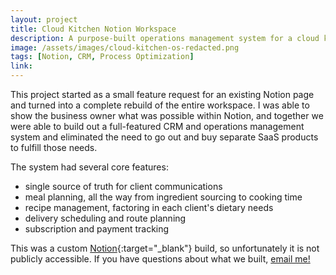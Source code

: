 ```yaml
---
layout: project
title: Cloud Kitchen Notion Workspace
description: A purpose-built operations management system for a cloud kitchen, entirely within Notion.
image: /assets/images/cloud-kitchen-os-redacted.png
tags: [Notion, CRM, Process Optimization]
link: 
---
```


This project started as a small feature request for an existing Notion page and turned into a complete rebuild of the entire workspace.  I was able to show the business owner what was possible within Notion, and together we were able to build out a full-featured CRM and operations management system and eliminated the need to go out and buy separate SaaS products to fulfill those needs. 

The system had several core features:
- single source of truth for client communications
- meal planning, all the way from ingredient sourcing to cooking time
- recipe management, factoring in each client's dietary needs
- delivery scheduling and route planning
- subscription and payment tracking

This was a custom [Notion](https://notion.so){:target="_blank"} build, so unfortunately it is not publicly accessible.  If you have questions about what we built, [email me!](mailto:t@taylorlearns.com)